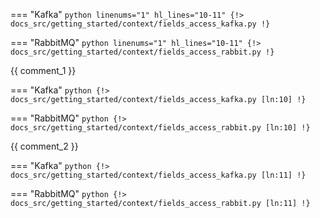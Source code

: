 === "Kafka"
    ```python linenums="1" hl_lines="10-11"
    {!> docs_src/getting_started/context/fields_access_kafka.py !}
    ```

=== "RabbitMQ"
    ```python linenums="1" hl_lines="10-11"
    {!> docs_src/getting_started/context/fields_access_rabbit.py !}
    ```

{{ comment_1 }}

=== "Kafka"
    ```python
    {!> docs_src/getting_started/context/fields_access_kafka.py [ln:10] !}
    ```

=== "RabbitMQ"
    ```python
    {!> docs_src/getting_started/context/fields_access_rabbit.py [ln:10] !}
    ```

{{ comment_2 }}

=== "Kafka"
    ```python
    {!> docs_src/getting_started/context/fields_access_kafka.py [ln:11] !}
    ```

=== "RabbitMQ"
    ```python
    {!> docs_src/getting_started/context/fields_access_rabbit.py [ln:11] !}
    ```
